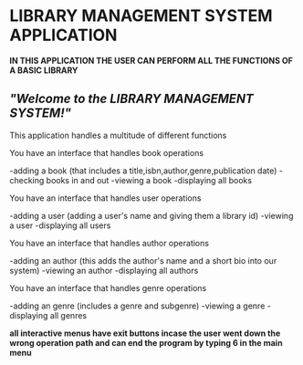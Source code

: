 # LIBRARY MANAGEMENT SYSTEM APPLICATION

**IN THIS APPLICATION THE USER CAN PERFORM ALL THE FUNCTIONS OF A BASIC LIBRARY**

## _"Welcome to the LIBRARY MANAGEMENT SYSTEM!"_

This application handles a multitude of different functions

You have an interface that handles book operations

-adding a book (that includes a title,isbn,author,genre,publication date)
-checking books in and out
-viewing a book
-displaying all books

You have an interface that handles user operations

-adding a user (adding a user's name and giving them a library id)
-viewing a user
-displaying all users

You have an interface that handles author operations

-adding an author (this adds the author's name and a short bio into our system)
-viewing an author
-displaying all authors

You have an interface that handles genre operations

-adding an genre (includes a genre and subgenre)
-viewing a genre
-displaying all genres

**all interactive menus have exit buttons incase the user went down the wrong operation path and can end the program by typing 6 in the main menu**

